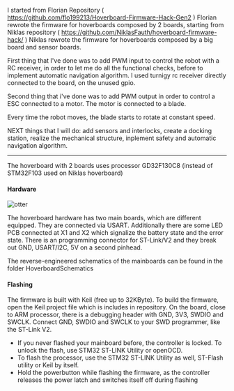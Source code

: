 I started from Florian Repository ( https://github.com/flo199213/Hoverboard-Firmware-Hack-Gen2 )
Florian rewrote the firmware for hoverboards composed by 2 boards, starting from Niklas repository ( https://github.com/NiklasFauth/hoverboard-firmware-hack/ )
Niklas rewrote the firmware for hoverboards composed by a big board and sensor boards.

First thing that I've done was to add PWM input to control the robot with a RC receiver, in order to let me do all the functional checks, before to implement automatic navigation algorithm.
I used turnigy rc receiver directly connected to the board, on the unused gpio.

Second thing that i've done was to add PWM output in order to control a ESC connected to a motor. The motor is connected to a blade. 

Every time the robot moves, the blade starts to rotate at constant speed.

NEXT things that I will do: add sensors and interlocks, create a docking station, realize the mechanical structure, inplement safety and automatic navigation algorithm.

--------
The hoverboard with 2 boards uses processor GD32F130C8 (instead of STM32F103 used on Niklas hoverboard) 

#### Hardware
![otter](https://github.com/flo199213/Hoverboard-Firmware-Hack-Gen2/blob/master/Hardware_Overview_small.png)

The hoverboard hardware has two main boards, which are different equipped. They are connected via USART. Additionally there are some LED PCB connected at X1 and X2 which signalize the battery state and the error state. There is an programming connector for ST-Link/V2 and they break out GND, USART/I2C, 5V on a second pinhead.

The reverse-engineered schematics of the mainboards can be found in the folder HoverboardSchematics

#### Flashing
The firmware is built with Keil (free up to 32KByte). To build the firmware, open the Keil project file which is includes in repository. On the board, close to ARM processor, there is a debugging header with GND, 3V3, SWDIO and SWCLK. Connect GND, SWDIO and SWCLK to your SWD programmer, like the ST-Link V2.

- If you never flashed your mainboard before, the controller is locked. To unlock the flash, use STM32 ST-LINK Utility or openOCD.
- To flash the processor, use the STM32 ST-LINK Utility as well, ST-Flash utility or Keil by itself.
- Hold the powerbutton while flashing the firmware, as the controller releases the power latch and switches itself off during flashing
